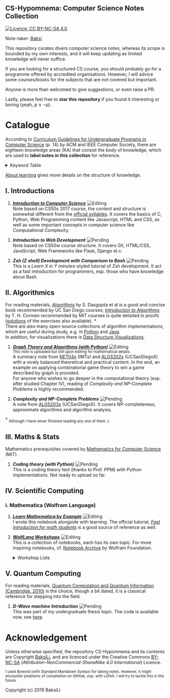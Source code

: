 CS-Hypomnema: Computer Science Notes Collection
---
[![Licence: CC BY-NC-SA 4.0](https://img.shields.io/badge/License-CC%20BY--NC--SA%204.0-lightgrey.svg)](https://creativecommons.org/licenses/by-nc-sa/4.0/)

Note-taker: [Baksi](https://github.com/BaksiLi)   

This repository curates divers computer science notes, whereas its scope is bounded by my own interests, and it will keep updating as limited knowledge will never suffice. 

If you are looking for a structured CS course, you should probably go for a programme offered by accredited organisations. 
However, I will advice some courses/books for the subjects that are not covered but important.

Anyone is more than welcomed to give suggestions, or even raise a PR.   

Lastly, please feel free to **star this repository** if you found it interesting or boring (yeah, p ∨ ¬p).    

# Catalogue
According to [Curriculum Guidelines for Undergraduate Programs in Computer Science](https://dl.acm.org/citation.cfm?id=2534860) (p. 14) by ACM and IEEE Computer Society, there are eighteen knowledge areas (KA) that consist the body of knowledge, which are used to **label notes in this collection** for reference. 

<details>
<summary>Keyword Table</summary>

| Code |           Knowledge Area           |     |               (continued)               |
|:----:|:----------------------------------:|:---:|:---------------------------------------:|
|  AL  | Algorithms and Complexity          |  OS | Operating Systems                       |
|  AR  | Architecture and Organization      | PBD | Platform-base Development               |
|  CN  | Computational Science              |  PD | Parallel and Distributed Computing      |
|  DS  | Discrete Structures                |  PL | Programming Languages                   |
|  GV  | Graphics and Visualization         | SDF | Software Development Fundamentals       |
|  HCI | Human Computer Interaction         |  SE | Software Engineering                    |
|  IAS | Information Assurance and Security |  SF | Systems Fundamentals                    |
|  IM  | Information Management             |  SP | Social Issues and Professional Practice |
|  NC  | Networking and Communication       |     |                                         |

</details>

[About learning](https://github.com/BaksiLi/CS-Hypomnema/tree/master/Statement.md) gives more details on the structure of knowledge.

## I. Introductions

1. [***Introduction to Computer Science***](https://github.com/BaksiLi/CS-Hypomnema/tree/master/Resources/General/IntroToCS.md) ![Editing](https://img.shields.io/badge/status-revising-lightgreen.svg)   
	Note based on CS50x 2017 course, the content and structure is somewhat different from the [official syllables](http://docs.cs50.net/2017/x/syllabus.html).	It covers the basics of C, Python, Web Programming content like Javascript, HTML and CSS, as well as some important concepts in computer science like Computational Complexity.
<!-- Keywords: `C`, `Python`, `JavaScript`, `HTML/CSS`,`SQL`, `basic data structures` and `algorithms` et.c. -->

1. ***Introduction to Web Development*** ![Pending](https://img.shields.io/badge/status-Pending-orange.svg)    
	Note based on CS50w course structure. It covers Git, HTML/CSS, JavaScript, Web Frameworks like Flask, Django et.c.

1. ***Zsh (Z shell) Development with Comparison to Bash*** ![Pending](https://img.shields.io/badge/status-Pending-orange.svg)   
	This is a *Learn X in Y minutes*-styled tutorial of  Zsh development. It act as a fast introduction for programmers, esp. those who have knowledge about Bash.
	
<!-- 1. Philosophy of Information -->
<!-- 1. Network -->

## II. Algorithmics
[//]: # (I am also planning to sort out a more detailed general Algorithm note from my previous notes.)   
For reading materials, [*Algorithms*](http://algorithmics.lsi.upc.edu/docs/Dasgupta-Papadimitriou-Vazirani.pdf) by S. Dasgupta et al is a good and concise book recommended by UC San Diego courses; 
[*Introduction to Algorithms*](https://www.amazon.co.uk/Introduction-Algorithms-Thomas-H-Cormen/dp/0262033844/) by T. H. Cormen recommended by MIT courses is quite detailed in proofs ([solutions](https://github.com/gzc/CLRS) of the exercises also available). \*   
There are also many open-source collections of algorithm implementations, which are useful during study, e.g. in [Python](https://github.com/TheAlgorithms/Python) and [Java](https://github.com/TheAlgorithms/Java).   
In addition, for visualizations there is [Data Structure Visualizations](https://www.cs.usfca.edu/~galles/visualization/Algorithms.html).   

1. [***Graph Theory and Algorithms (with Python)***](https://github.com/BaksiLi/CS-Hypomnema/tree/master/Resources/Algorithm/Graph/GraphAlgorithm.md) ![Editing](https://img.shields.io/badge/status-revising-lightgreen.svg)   
<sub>This note is uploaded but still upon editing for mathematical details.</sub>   
	A summary note from [NET04x](https://www.imt-atlantique.fr/fr/formation/moocs-et-cours-ouverts/moocs/advanced-algorithmics-and-graph-theory-python) (IMTx) and [ALGS202x](https://www.edx.org/course/graph-algorithms-uc-san-diegox-algs202x) (UCSanDiegoX) with a nicely balanced theoretical and practical content. In the end, an example on applying combinatorial game theory to win a game described by graph is provided.    
	For anyone who wishes to go deeper in the computational theory (esp. after studied Chapter IV), reading of *Complexity and NP-Complete Problems* is highly recommended.

1. ***Complexity and NP-Complete Problems*** ![Pending](https://img.shields.io/badge/status-Pending-orange.svg)   
	A note from [ALGS203x](https://www.edx.org/course/np-complete-problems-uc-san-diegox-algs203x) (UCSanDiegoX). It covers NP-completeness, approximate algorithms and algorithm analysis.

\* <sub>Although I have never finished reading any one of them :(</sub>  

## III. Maths & Stats
Mathematics prerequisites covered by [Mathematics for Computer Science](https://ocw.mit.edu/courses/electrical-engineering-and-computer-science/6-042j-mathematics-for-computer-science-spring-2015/index.htm) (MIT).

1. ***Coding theory (with Python)*** ![Pending](https://img.shields.io/badge/status-Pending-orange.svg)   
	This is a coding theory text (thanks to Prof. PPM) with Python implementations. Not ready to upload so far.

## IV. Scientific Computing
### i. Mathematica (Wolfram Language)
1. [***Learn Mathematica by Example***](https://github.com/BaksiLi/Wolflang-Workshops/blob/master/resources/myNote.nb) ![Editing](https://img.shields.io/badge/status-revising-lightgreen.svg)   
	I wrote this notebook alongside with learning. The official tutorial, [*Fast Introduction for math students*](http://www.wolfram.com/language/fast-introduction-for-math-students/en/) is a good source of reference as well.
1. [***WolfLang Workshops***](https://github.com/BaksiLi/Wolflang-Workshops) ![Editing](https://img.shields.io/badge/status-updating-lightgreen.svg)      
	This is a collection of notebooks, each has its own topic. 
	For more inspiring notebooks, cf. [Notebook Archive](https://www.notebookarchive.org) by Wolfram Foundation.
	
	<details>
	<summary>Workshop Lists</summary>
	
	1. [Country flags colour analysis](https://github.com/BaksiLi/Wolflang-Workshops/blob/master/resources/AnalyzeFlagColours.nb): An analysis on the dominant colours of the country flags around the world.
	1. [Impaint: Remove texts from Images](): This workshop starts from a simple usage – removing texts or any unwanted elements from an image – and therefore introduces *Impaint* function in Wolflang.
	1. [Amateur sleuthing of NK nuclear tests](https://github.com/BaksiLi/Wolflang-Workshops/blob/master/resources/NorthKoreaSleuthing.nb): Note from Stephen Wolfram's live stream chat. I have added some parts into it as well.
	
	</details>
	
[//]: # (### ii. Machine Learning Specification)
## V. Quantum Computing
For reading materials, [Quantum Computation and Quantum Information (Cambridge, 2010)](https://books.google.co.uk/books?id=-s4DEy7o-a0C) is the choice, though a bit dated, it is a classical reference for stepping into the field.

1. ***D-Wave machine Introduction*** ![Pending](https://img.shields.io/badge/status-Pending-orange.svg)   
	This was part of my undergraduate thesis topic. The code is available now, see [here](https://github.com/BaksiLi/CS-Hypomnema/blob/master/Resources/Quantum/D-Wave/mapcl.py).   
	
<!-- As I've been studied about Quantum technologies for so long, and early notes are hand-written, the note in this part may lack of detail for fundamental stuffs. Another book (I know from my uni course) [Introduction to Quantum Information Science (Oxford, 2006)]() -->

# Acknowledgement
Unless otherwise specified, the repository CS-Hypomnema and its contents are Copyright [BaksiLi](https://github.com/BaksiLi), and are licenced under the Creative Commons [BY-NC-SA](https://creativecommons.org/licenses/by-nc-sa/4.0/) (*Attribution-NonCommercial-ShareAlike 4.0 International*) Licence. 

<sub>I used *Byword* (with Standard Markdown Syntax) for taking notes. However, it might encounter problems of compilation on GitHub, *esp.* with LaTeX. I will try to tackle this in the future. </sub>

Copyright (c) 2019 BaksiLi
